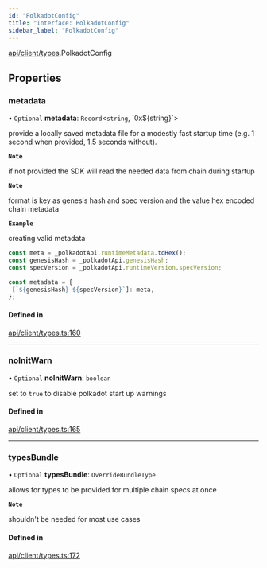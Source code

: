 ```yaml
---
id: "PolkadotConfig"
title: "Interface: PolkadotConfig"
sidebar_label: "PolkadotConfig"
---
```


[api/client/types](../../../../../modules/API/Client/Types/Types.md).PolkadotConfig

## Properties

### metadata

• `Optional` **metadata**: `Record`\<`string`, \`0x$\{string}\`\>

provide a locally saved metadata file for a modestly fast startup time (e.g. 1 second when provided, 1.5 seconds without).

**`Note`**

if not provided the SDK will read the needed data from chain during startup

**`Note`**

format is key as genesis hash and spec version and the value hex encoded chain metadata

**`Example`**

creating valid metadata
```ts
const meta = _polkadotApi.runtimeMetadata.toHex();
const genesisHash = _polkadotApi.genesisHash;
const specVersion = _polkadotApi.runtimeVersion.specVersion;

const metadata = {
 [`${genesisHash}-${specVersion}`]: meta,
};
```

#### Defined in

[api/client/types.ts:160](https://github.com/PolymeshAssociation/polymesh-sdk/blob/3cc570ade/src/api/client/types.ts#L160)

___

### noInitWarn

• `Optional` **noInitWarn**: `boolean`

set to `true` to disable polkadot start up warnings

#### Defined in

[api/client/types.ts:165](https://github.com/PolymeshAssociation/polymesh-sdk/blob/3cc570ade/src/api/client/types.ts#L165)

___

### typesBundle

• `Optional` **typesBundle**: `OverrideBundleType`

allows for types to be provided for multiple chain specs at once

**`Note`**

shouldn't be needed for most use cases

#### Defined in

[api/client/types.ts:172](https://github.com/PolymeshAssociation/polymesh-sdk/blob/3cc570ade/src/api/client/types.ts#L172)

